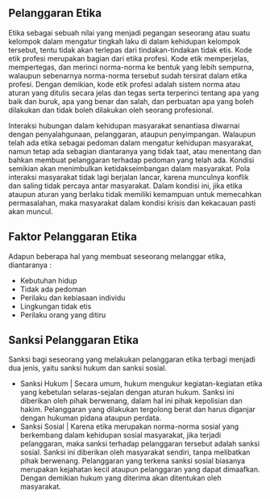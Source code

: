 ## Pelanggaran Etika
Etika sebagai sebuah nilai yang menjadi pegangan seseorang atau suatu kelompok dalam mengatur tingkah laku di dalam kehidupan kelompok tersebut, tentu tidak akan terlepas dari tindakan-tindakan tidak etis. Kode etik profesi merupakan bagian dari etika profesi. Kode etik memperjelas, mempertegas, dan merinci norma-norma ke bentuk yang lebih sempurna, walaupun sebenarnya norma-norma tersebut sudah tersirat dalam etika profesi. Dengan demikian, kode etik profesi adalah sistem norma atau aturan yang ditulis secara jelas dan tegas serta terperinci tentang apa yang baik dan buruk, apa yang benar dan salah, dan perbuatan apa yang boleh dilakukan dan tidak boleh dilakukan oleh seorang profesional.

Interaksi hubungan dalam kehidupan masyarakat senantiasa diwarnai dengan penyalahgunaan, pelanggaran, ataupun penyimpangan. Walaupun telah ada etika sebagai pedoman dalam mengatur kehidupan masyarakat, namun tetap ada sebagian diantaranya yang tidak taat, atau menentang dan bahkan membuat pelanggaran terhadap pedoman yang telah ada. Kondisi semikian akan menimbulkan ketidakseimbangan dalam masyarakat. Pola interaksi masyarakat tidak lagi berjalan lancar, karena munculnya konflik dan saling tidak percaya antar masyarakat. Dalam kondisi ini, jika etika ataupun aturan yang berlaku tidak memiliki kemampuan untuk memecahkan permasalahan, maka masyarakat dalam kondisi krisis dan kekacauan pasti akan muncul.

## Faktor Pelanggaran Etika
Adapun beberapa hal yang membuat seseorang melanggar etika, diantaranya :
* Kebutuhan hidup
* Tidak ada pedoman
* Perilaku dan kebiasaan individu
* Lingkungan tidak etis
* Perilaku orang yang ditiru

## Sanksi Pelanggaran Etika
Sanksi bagi seseorang yang melakukan pelanggaran etika terbagi menjadi dua jenis, yaitu sanksi hukum dan sanksi sosial.
* Sanksi Hukum | Secara umum, hukum mengukur kegiatan-kegiatan etika yang kebetulan selaras-sejalan dengan aturan hukum. Sanksi ini diberikan oleh pihak berwenang, dalam hal ini pihak kepolisian dan hakim. Pelanggaran yang dilakukan tergolong berat dan harus diganjar dengan hukuman pidana ataupun perdata.
* Sanksi Sosial | Karena etika merupakan norma-norma sosial yang berkembang dalam kehidupan sosial masyarakat, jika terjadi pelanggaran, maka sanksi terhadap pelanggaran tersebut adalah sanksi sosial. Sanksi ini diberikan oleh masyarakat sendiri, tanpa melibatkan pihak berwenang. Pelanggaran yang terkena sanksi sosial biasanya merupakan kejahatan kecil ataupun pelanggaran yang dapat dimaafkan. Dengan demikian hukum yang diterima akan ditentukan oleh masyarakat.
